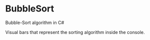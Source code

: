 # BubbleSort

Bubble-Sort algorithm in C# 

Visual bars that represent the sorting algorithm inside the console.
